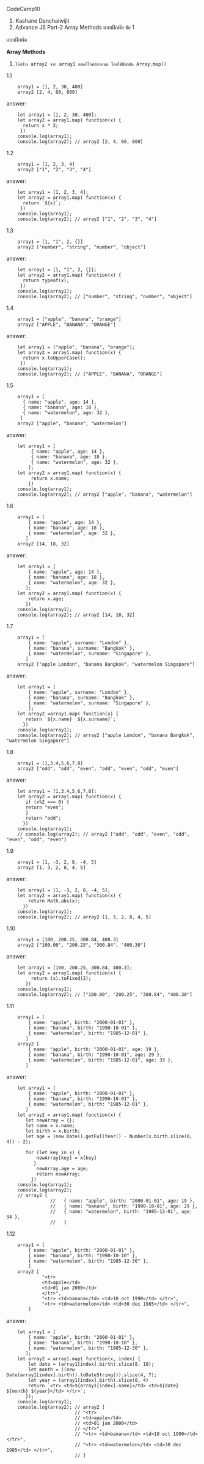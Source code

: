 CodeCamp10  
1. Kashane Danchaiwijit  
2. Advance JS Part-2 Array Methods แบบฝึกหัด  ข้อ 1

แบบฝึกหัด 

**Array Methods**    
1)     ให้สร้าง array2 จาก array1 ตามที่โจทย์กำหนด โดยใช้ฟังก์ชัน Array.map()

1.1   

        array1 = [1, 2, 30, 400]
        array2 [2, 4, 60, 800]

answer:

        let array1 = [1, 2, 30, 400];
        let array2 = array1.map( function(x) {
          return x * 2;
         })
        console.log(array1);
        console.log(array2); // array2 [2, 4, 60, 800]

1.2   

        array1 = [1, 2, 3, 4]
        array2 ["1", "2", "3", "4"]

answer:

        let array1 = [1, 2, 3, 4];
        let array2 = array1.map( function(x) {
          return `${x}`;
         })
        console.log(array1);
        console.log(array2); // array2 ["1", "2", "3", "4"]

1.3   

        array1 = [1, "1", 2, {}] 
        array2 ["number", "string", "number", "object"]

answer:

        let array1 = [1, "1", 2, {}];
        let array2 = array1.map( function(x) {
          return typeof(x); 
         })
        console.log(array1);
        console.log(array2); // ["number", "string", "number", "object"]

1.4   

        array1 = ["apple", "banana", "orange"]
        array2 ["APPLE", "BANANA", "ORANGE"]

answer:

        let array1 = ["apple", "banana", "orange"];
        let array2 = array1.map( function(x) {
          return x.toUpperCase();
         })
        console.log(array1);
        console.log(array2); // ["APPLE", "BANANA", "ORANGE"]

1.5   

        array1 = [
          { name: "apple", age: 14 },
          { name: "banana", age: 18 },
          { name: "watermelon", age: 32 },
         ]
        array2 ["apple", "banana", "watermelon"]

answer:

        let array1 = [
             { name: "apple", age: 14 },
             { name: "banana", age: 18 },
             { name: "watermelon", age: 32 },
            ];
        let array2 = array1.map( function(x) {
             return x.name;
            })
        console.log(array1);
        console.log(array2); // array2 ["apple", "banana", "watermelon"]

1.6   

        array1 = [
            { name: "apple", age: 14 },
            { name: "banana", age: 18 },
            { name: "watermelon", age: 32 },
           ]
        array2 [14, 18, 32]

answer:

        let array1 = [
            { name: "apple", age: 14 },
            { name: "banana", age: 18 },
            { name: "watermelon", age: 32 },
           ];
        let array2 = array1.map( function(x) {
            return x.age;
           })
        console.log(array1);
        console.log(array2); // array2 [14, 18, 32]

1.7   

        array1 = [
            { name: "apple", surname: "London" },
            { name: "banana", surname: "Bangkok" },
            { name: "watermelon", surname: "Singapore" },
           ]
        array2 ["apple London", "banana Bangkok", "watermelon Singapore"]

answer:

        let array1 = [
            { name: "apple", surname: "London" },
            { name: "banana", surname: "Bangkok" },
            { name: "watermelon", surname: "Singapore" },
            ];
        let array2 =array1.map( function(x) {
           return `${x.name}  ${x.surname}`;
          })
        console.log(array1);
        console.log(array2); // array2 ["apple London", "banana Bangkok", "watermelon Singapore"]

1.8   

        array1 = [1,3,4,5,6,7,8]
        array2 ["odd", "odd", "even", "odd", "even", "odd", "even"]

answer:

        let array1 = [1,3,4,5,6,7,8];
        let array2 = array1.map( function(x) {
           if (x%2 === 0) {
           return "even";
           }
           return "odd";
          })
        console.log(array1);
        // console.log(array2); // array2 ["odd", "odd", "even", "odd", "even", "odd", "even"]

1.9   

        array1 = [1, -3, 2, 8, -4, 5]
        array2 [1, 3, 2, 8, 4, 5]

answer:

        let array1 = [1, -3, 2, 8, -4, 5];
        let array2 = array1.map( function(x) {
            return Math.abs(x);
          })
        console.log(array1);
        console.log(array2); // array2 [1, 3, 2, 8, 4, 5]

1.10  

        array1 = [100, 200.25, 300.84, 400.3]
        array2 ["100.00", "200.25", "300.84", "400.30"]

answer:

        let array1 = [100, 200.25, 300.84, 400.3];
        let array2 = array1.map( function(x) {
             return (x).toFixed(2);
           })
        console.log(array1);
        console.log(array2); // ["100.00", "200.25", "300.84", "400.30"]

1.11  

        array1 = [
            { name: "apple", birth: "2000-01-01" },
            { name: "banana", birth: "1990-10-01" },
            { name: "watermelon", birth: "1985-12-01" },
           ]
        array2 [
            { name: "apple", birth: "2000-01-01", age: 19 },
            { name: "banana", birth: "1990-10-01", age: 29 },
            { name: "watermelon", birth: "1985-12-01", age: 33 },
           ] 
            
answer:

        let array1 = [
            { name: "apple", birth: "2000-01-01" },
            { name: "banana", birth: "1990-10-01" },
            { name: "watermelon", birth: "1985-12-01" },
           ]
        let array2 = array1.map( function(x) {
           let newArray = {};
           let name = x.name;
           let birth = x.birth;
           let age = (new Date().getFullYear() - Number(x.birth.slice(0, 4)) - 2); 
            
           for (let key in x) {
               newArray[key] = x[key]
              }
               newArray.age = age;
               return newArray;
             })
        console.log(array1);
        console.log(array2); 
        // array2 [
                    //   { name: "apple", birth: "2000-01-01", age: 19 },
                    //   { name: "banana", birth: "1990-10-01", age: 29 },
                    //   { name: "watermelon", birth: "1985-12-01", age: 34 },
                    //   ] 

1.12  

        array1 = [
            { name: "apple", birth: "2000-01-01" },
            { name: "banana", birth: "1990-10-10" },
            { name: "watermelon", birth: "1985-12-30" },
            ]
        array2 [
                 "<tr>
                 <td>apple</td> 
                 <td>01 jan 2000</td>
                 </tr>",
                 "<tr> <td>banana</td> <td>10 oct 1990</td> </tr>",
                 "<tr> <td>watermelon</td> <td>30 dec 1985</td> </tr>",
            ] 

answer: 

        let array1 = [
            { name: "apple", birth: "2000-01-01" },
            { name: "banana", birth: "1990-10-10" },
            { name: "watermelon", birth: "1985-12-30" },
           ];
        let array2 = array1.map( function(x, index) {
            let date = (array1[index].birth).slice(8, 10);
            let month = ((new Date(array1[index].birth)).toDateString()).slice(4, 7);
            let year = (array1[index].birth).slice(0, 4)
            return `<tr> <td>${array1[index].name}</td> <td>${date} ${month} ${year}</td> </tr>`;
           });
        console.log(array1);
        console.log(array2); // array2 [
                             // "<tr>
                             // <td>apple</td> 
                             // <td>01 jan 2000</td>
                             // </tr>",
                             // "<tr> <td>banana</td> <td>10 oct 1990</td> </tr>",
                             // "<tr> <td>watermelon</td> <td>30 dec 1985</td> </tr>",
                             // ] 










